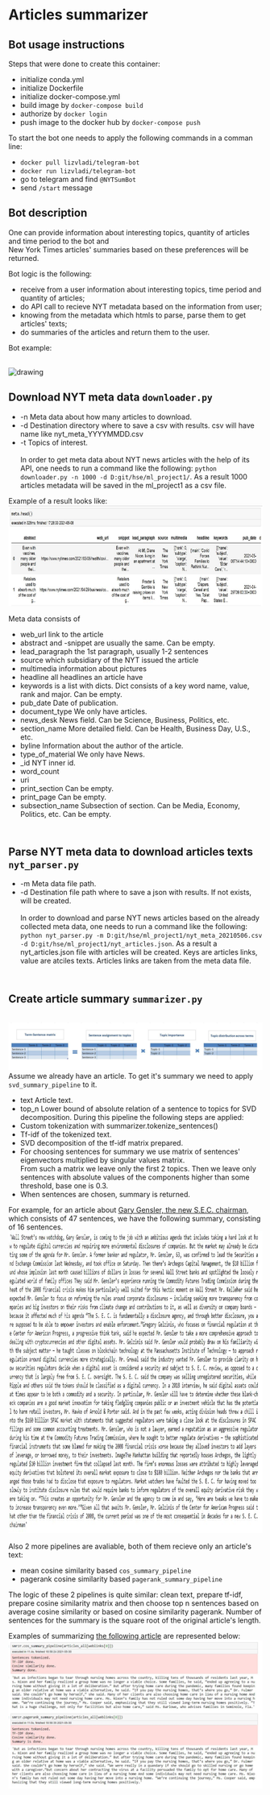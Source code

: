 # Articles summarizer

## Bot usage instructions <br>
Steps that were done to create this container:
- initialize conda.yml
- initialize Dockerfile
- initialize docker-compose.yml
- build image by `docker-compose build`
- authorize by `docker login`
- push image to the docker hub by `docker-compose push`

To start the bot one needs to apply the following commands in a comman line:
- `docker pull lizvladi/telegram-bot`
- `docker run lizvladi/telegram-bot`
- go to telegram and find `@NYTSumBot`
- send `/start` message


## Bot description <br>
One can provide information about interesting topics, quantity of articles and time period to the bot and<br> 
New York Times articles' summaries based on these preferences will be returned.

Bot logic is the following:
 - receive from a user information about interesting topics, time period and quantity of articles;
 - do API call to recieve NYT metadata based on the information from user;
 - knowing from the metadata which htmls to parse, parse them to get articles' texts;
 - do summaries of the articles and return them to the user.

Bot example:
 
<br><img src="pics/720p.gif" alt="drawing"/> <br>

## Download NYT meta data `downloader.py`<br>

- -n Meta data about how many articles to download.<br>
- -d Destination directory where to save a csv with results. csv will have name like nyt_meta_YYYYMMDD.csv<br>
- -t Topics of interest. <br><br>
In order to get meta data about NYT news articles with the help of its API, one needs to run a command like the following:
`python downloader.py -n 1000 -d D:git/hse/ml_project1/`. As a result 1000 articles metadata will be saved in the ml_project1
as a csv file.

Example of a result looks like:
 <br><img src="pics/meta_screen.JPG" alt="drawing" width="700" height="200"/> <br>
 
 Meta data consists of
 - web_url link to the article
 - abstract and -snippet are usually the same. Can be empty.
 - lead_paragraph the 1st paragraph, usually 1-2 sentences
 - source which subsidiary of the NYT issued the article
 - multimedia information about pictures
 - headline all headlines an article have
 - keywords is a list with dicts. Dict consists of a key word name, value, rank and major. Can be empty.
 - pub_date Date of publication.
 - document_type We only have articles.
 - news_desk News field. Can be Science, Business, Politics, etc.
 - section_name More detailed field. Can be Health, Business Day, U.S., etc.
 - byline Information about the author of the article.
 - type_of_material We only have News.
 - _id NYT inner id.
 - word_count
 - uri
 - print_section Can be empty.
 - print_page Can be empty.
 - subsection_name Subsection of section. Can be Media, Economy, Politics, etc. Can be empty.
 
## <br>Parse NYT meta data to download articles texts `nyt_parser.py`<br>

- -m Meta data file path.<br>
- -d Destination file path where to save a json with results. If not exists, will be created.<br><br>
In order to download and parse NYT news articles based on the already collected meta data, one needs to run a command like the following:
`python nyt_parser.py -m D:git/hse/ml_project1/nyt_meta_20210506.csv -d D:git/hse/ml_project1/nyt_articles.json`.
As a result a nyt_articles.json file with articles will be created. Keys are articles links, value are atciles texts.
Articles links are taken from the meta data file.

## <br>Create article summary `summarizer.py`<br>
<br><img src="pics/svd.JPG" alt="drawing"/> <br>
Assume we already have an article. To get it's summary we need to apply `svd_summary_pipeline` to it.
- text Article text.
- top_n Lower bound of absolute relation of a sentence to topics for SVD decomposition.
During this pipeline the following steps are applied:
- Custom tokenization with summarizer.tokenize_sentences()
- Tf-idf of the tokenized text.
- SVD decomposition of the tf-idf matrix prepared.
- For choosing sentences for summary we use matrix of sentences' eigenvectors multiplied by singular values matrix.<br>
From such a matrix we leave only the first 2 topics. Then we leave only sentences with absolute values of the components 
higher than some threshold, base one is 0.3.<br>
- When sentences are chosen, summary is returned.

For example, for an article about [Gary Gensler, the new S.E.C. chairman](https://www.nytimes.com/2021/04/21/business/economy/gensler-wall-street-sec.html),<br>
which consists of 47 sentences, we have the following summary, consisting of 16 sentences.
<br><img src="pics/sum1.JPG" alt="drawing" width="700" height="600"/> <br>

Also 2 more pipelines are avaliable, both of them recieve only an article's text: 
 - mean cosine similarity based `cos_summary_pipeline`
 - pagerank cosine similarity based `pagerank_summary_pipeline`

The logic of these 2 pipelines is quite similar: clean text, prepare tf-idf, prepare cosine similarity matrix and then choose top n sentences based
on average cosine similarity or based on cosine similarity pagerank. Number of sentences for the summary is the square root of the original
article's length.

Examples of summarizing [the following article](https://www.nytimes.com/2021/05/06/health/covid-nursing-homes.html) are represented below:
<br><img src="pics/other_sums.JPG" alt="drawing"/> <br>

